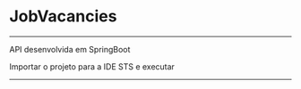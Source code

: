 # JobVacancies
-------------------------

API desenvolvida em SpringBoot

Importar o projeto para a IDE STS e executar 

----------------
